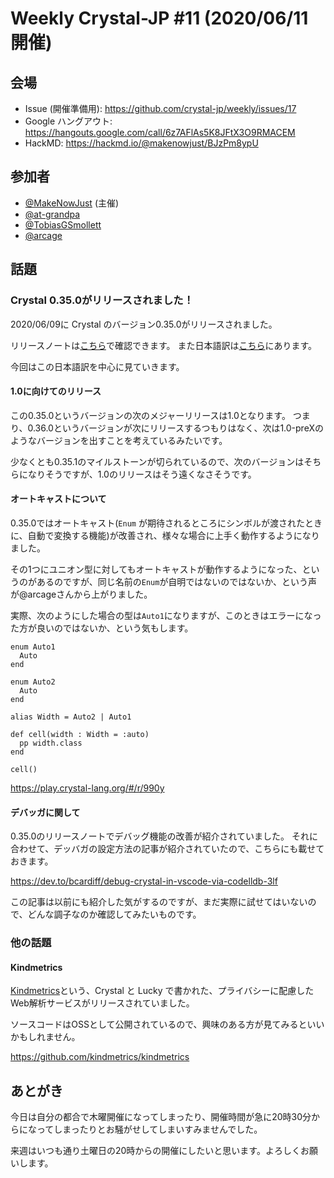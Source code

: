 # Weekly Crystal-JP #11 (2020/06/11開催)

## 会場

- Issue (開催準備用): <https://github.com/crystal-jp/weekly/issues/17>
- Google ハングアウト: <https://hangouts.google.com/call/6z7AFlAs5K8JFtX3O9RMACEM>
- HackMD: <https://hackmd.io/@makenowjust/BJzPm8ypU>

## 参加者

- [@MakeNowJust][] (主催)
- [@at-grandpa][]
- [@TobiasGSmollett][]
- [@arcage][]

[@MakeNowJust]: https://github.com/MakeNowJust
[@TobiasGSmollett]: https://github.com/TobiasGSmollett
[@arcage]: https://github.com/arcage
[@at-grandpa]: https://github.com/at-grandpa

## 話題

### Crystal 0.35.0がリリースされました！

2020/06/09に Crystal のバージョン0.35.0がリリースされました。

リリースノートは[こちら](https://crystal-lang.org/2020/06/09/crystal-0.35.0-released.html)で確認できます。
また日本語訳は[こちら](https://ja.crystal-lang.org/2020/06/09/crystal-0.35.0-released.html)にあります。

今回はこの日本語訳を中心に見ていきます。

#### 1.0に向けてのリリース

この0.35.0というバージョンの次のメジャーリリースは1.0となります。
つまり、0.36.0というバージョンが次にリリースするつもりはなく、次は1.0-preXのようなバージョンを出すことを考えているみたいです。

少なくとも0.35.1のマイルストーンが切られているので、次のバージョンはそちらになりそうですが、1.0のリリースはそう遠くなさそうです。

#### オートキャストについて

0.35.0ではオートキャスト(`Enum` が期待されるところにシンボルが渡されたときに、自動で変換する機能)が改善され、様々な場合に上手く動作するようになりました。

その1つにユニオン型に対してもオートキャストが動作するようになった、というのがあるのですが、同じ名前の`Enum`が自明ではないのではないか、という声が@arcageさんから上がりました。

実際、次のようにした場合の型は`Auto1`になりますが、このときはエラーになった方が良いのではないか、という気もします。

```crystal
enum Auto1
  Auto
end

enum Auto2
  Auto
end

alias Width = Auto2 | Auto1

def cell(width : Width = :auto)
  pp width.class
end

cell()
```

<https://play.crystal-lang.org/#/r/990y>

#### デバッガに関して

0.35.0のリリースノートでデバッグ機能の改善が紹介されていました。
それに合わせて、デッバガの設定方法の記事が紹介されていたので、こちらにも載せておきます。

<https://dev.to/bcardiff/debug-crystal-in-vscode-via-codelldb-3lf>

この記事は以前にも紹介した気がするのですが、まだ実際に試せてはいないので、どんな調子なのか確認してみたいものです。

### 他の話題

#### Kindmetrics

[Kindmetrics](https://kindmetrics.io/)という、Crystal と Lucky で書かれた、プライバシーに配慮したWeb解析サービスがリリースされていました。

ソースコードはOSSとして公開されているので、興味のある方が見てみるといいかもしれません。

<https://github.com/kindmetrics/kindmetrics>

## あとがき

今日は自分の都合で木曜開催になってしまったり、開催時間が急に20時30分からになってしまったりとお騒がせしてしまいすみませんでした。

来週はいつも通り土曜日の20時からの開催にしたいと思います。よろしくお願いします。
